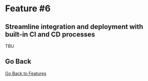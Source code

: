 # Feature \#6

## Streamline integration and deployment with built-in CI and CD processes

TBU


## Go Back

[Go Back to Features](README.md)
